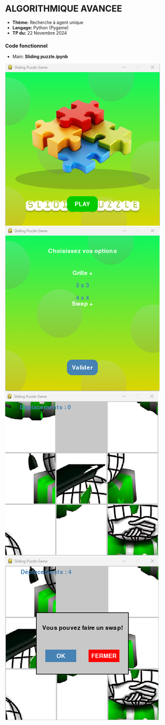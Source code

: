 #  ALGORITHMIQUE AVANCEE 

- **Thème:** Recherche à agent unique
- **Langage:** Python (Pygame)
- **TP du:** 22 Novembre 2024

### Code fonctionnel

- Main: **Sliding puzzle.ipynb**


![Homepage](https://github.com/josoavj/tpAlgoML_M1/blob/master/TP1/assets/Home.png)
![Options definition](https://github.com/josoavj/tpAlgoML_M1/blob/master/TP1/assets/Options.png)
![sliding Game](https://github.com/josoavj/tpAlgoML_M1/blob/master/TP1/assets/Game.png)
![8-puzzle 4-swap](https://github.com/josoavj/tpAlgoML_M1/blob/master/TP1/assets/8-puzzle4_swap.png)




